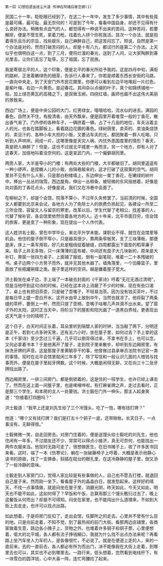     第一回 幻想拾遗金逐尘大道 传神在阿堵后客空廊(1) 

   民国二十一年，眨眨眼已经到了。在这二十一年中，发生了多少事情，其中有些竟是最可痛、最可耻、最无奈何的！可是到了今年，看看中国自身，却还不见得有什么良好办法。稍微有点血气的人，都觉得有一种说不出来的苦闷。这种苦闷，若要解除，便是不管生死，拿着刀枪，找着仇人拼个你死我活。其次一个办法，就是抱着得乐且乐的宗旨，找些娱乐，自己麻醉自己，把这苦闷忘了。照说，自然是第一个办法是对的，然而打破苦闷的人，却是十有八九，都试行的是第二个办法。上天似乎也很明白这一点，到了三月，便将烂漫的春光，送到了人间，让大家陶醉到春光里去，让你们去忘了耻辱，忘了祖国，忘了民族。

   我是寄居北平的人，这个印象，便是北平的春光所给予我的。这是四月中旬，满街的路树，正发着嫩绿色的细芽，告诉行人春来了。你若是顺着东西长安街的马路，一直向中央走，到了天安门外市民花圃里，你便可以看到左边平地堆起一片红色，是榆叶梅，右边一片黄色，是迎春花。其间杂以点缀的叶子，真个如锦绣铺地一般。加上绿亮黄瓦的高楼之下，是双耸玉阙，四绕红墙，画师也画不出这伟大美丽的景致来。

   西边广场上，便是中央公园的大门，红男绿女，嘻嘻哈哈，流水似的进去。满园的春色，自然关不住，有股清香，由天外飘来，便是园里开着堆雪一般的丁香花，散出香气来了。门外停的各种车子，一辆挤着一辆，占了十几亩的地位，车夫沾着主人的光，也各在踏脚板上，看着路边花圃的春色。绿树荫里，卖茶的、卖油条烧饼的、卖豆汁的、各种小车大担的小贩，又要沾车夫的光，都团聚着一群人吃喝。只听到人声哄哄，闹成一片，这哪里像是天灾人祸、内忧外患国度里的情形？春天，真是把人麻醉了！但是，这也不过就北平城里一角而言。另一个地方，却有人对了这春天，加倍地叫着没奈何的。这是宣武门内，一个偏僻胡同里。

   两旁人家，大半是窄小的门楼；有两处大些的门楼，大半都破旧了。胡同里遥遥有一种小锣声，是捏糖人儿的小贩，由隔巷敲来的，这才打破了这寂寞的空气。胡同里并不见有什么人影，只是那白粉矮墙上，东边伸出一束丁香花，在嫩绿的树叶中，捧出一丛丛的瑞雪。西边屋角，伸出一丛柳条，被轻微的东风摇撼着，好像是向对面的丁香花点头，好像是说，我们又在冷巷中会面了。

   在柳树之下，却是个会馆，院落不算小，不过年久失修罢了。当前清的时候，全国文人都要到北京来会试，各地方人为了免除士人的旅费负担起见，各建设一所至二三所会馆，容留文人与留京的寒吏。改革以后，学生代替了老相公，找差事的人，代替了候补官，各会馆里依然住着各地方的人。近十年来，北平市面日穷，住会馆的旅客，更是变了一种形象，现在提出一个人作代表。

   这人姓洪名士毅，曾在中学毕业，来北平升学未能，谋职业不得，就住在会馆里等机会。他住的屋子倒不窄小，只是器具很少，靠两条窄板凳，支了三块薄板，那便是床，床上一条军用毯，好几处是粗线绽着破缝，四周都露出下面垫的稻草廉子来。毯子上并无多物，只一床薄薄的蓝布被，中间还有盘子大几块新的，原来是大补钉。靠窗一张四方桌子，上面铺了报纸，倒有一副笔砚，堆着一二十本残破的书。桌子边两个小方凳子而外，就并无其他木器了。墙角落里，一个旧藤篮子，里面放了些瓶罐碗碟之类。屋子里这样的空洞，越是嫌着屋子宽大。

   洪士毅坐在桌子边，手上端了一本破去封面的《千家诗》哼着“无花无酒过清明”，但是当他哼到这句诗的时候，已经在这本诗上消磨了不少的时候，现在有些口渴了。桌上也有把旧茶壶，只是破了壶嘴子，不轻易泡茶。因为没有钱买茶叶，不过是每日早上盛一壶白开水。这开水由早上放到中午，当然也就凉了。他将裂了两条缝的茶杯，要倒上一杯，然而只提了壶柄，壶嘴子咕嘟几声并滴不出水来。望了窗子外的太阳，这时正当天中，将阶沿下的屋影和阳光画了一道黑白界线，更表现出这天气是十分的晴明了。

   这个日子，白天时间正长着，耳朵里听到隔壁人家的时钟，当当敲了两下，分明还是正午，若到七点多钟天黑，还有五六小时，坐在屋子里，如何过去？手上拿的这本《千家诗》至少念过三千遍，几乎可以倒背得过来，不拿书在手上，也可以念，又何必拿着书本？于是他离开了屋子，走到院子里来散步，却听到东边厢房里，有抹洗牙牌的声音。这是那屋子里黄毓亭干的事，他曾做过县承审员法院书记官一类的事情，现时在北平会馆里赋闲三年多了，除了写信和一般认识几面的人借钱与找事而外，便是在屋子里起牙牌数。这个时候，大概是闲得无聊，又在向三十二张牙牌找出路了。

   西边厢房里，一排三间房门。都是倒锁着的，这是住的一班学生，也许已经上课去了。然而在这上面一间屋子里，也是唏哩哗啦，有打麻雀牌之声，走过去看时，正是那三个学生，和本房的主人一处要钱。洪士毅在门外一伸头，那主人起身笑道：“你接着打四圈吗？”

   洪士毅道：“我早上还是刘先生给了三个冷馒头，吃了一饱，哪有钱打牌？”

   他道：“哪个又有钱打牌？我们是打五十个铜子一底，还带赊帐。长天日子，一点事没有，无聊得很。”

   士毅微微一笑，自走回房去。对房门住着的，便是送馒头给士毅吃的刘先生，他也住闲有一年多，不过朋友还不少，常常可以得点小接济，真无可奈何，也能找出一两件衣服来当。他现时无路可走了，很想做医生，在旧书摊子上，收了许多医书回来看。这时，端了一本《伤寒论》，躺在一张破藤椅子上哼着，大概是表示他静心读书的原故，找了一支佛香，斜插在砚台的眼孔里，在这冷静静的屋子里，倒又添了一些冷静的意味。

   士毅走到人家房门口，觉得人家比较是有些事做的人，自己也不愿去打搅，就退回自己屋子来。然而刚一坐下，看看屋子外的晶晶白日，就发愁起来。这样好的晴天，不找一点事情做，就是闷坐在屋子里，消磨光阴，昨天如此，今天又如此，明天也不能不如此，这如何得了？早饭和午饭，总算用那三个馒头敷衍过去了，晚上这餐饭从何而出？却是不可得知。闷坐在家里，也不能闯出什么道理来，不如到大街上去走走，也许可以找点出路。

   如此想着，于是将房门反扣了，走出会馆，任脚所之的走去。心里并不曾有什么目的地，只是向前走着，不知不觉，到了最热闹的前门大街。看那两边店铺里，各商家做着生意，路边各小摊子上，货物之外，也堆着许多钢子和铜子票，心里便想着，偌大的北平城，各人都有法子挣钱糊口，我就为什么找不出点办法来呢？再看路上坐汽车坐人力车的人，是各像很忙，不必说了。就是在便道上走的人，来的一直前来，去的一直前去，各人都必有所为而出门，决不能像我在大街上走着，到哪里去也可以，其实也不必到哪里去。一路行来，低头想着，忽然看到电线杆下，有一块雪白的圆洋钱，心中大喜一阵，连忙弯腰捡了起来。

